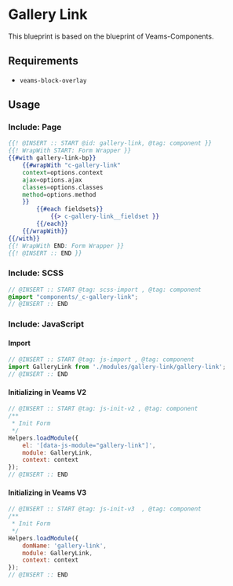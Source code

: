 # Gallery Link

This blueprint is based on the blueprint of Veams-Components.

## Requirements 
- `veams-block-overlay`

## Usage

### Include: Page

``` hbs
{{! @INSERT :: START @id: gallery-link, @tag: component }}
{{! WrapWith START: Form Wrapper }}
{{#with gallery-link-bp}}
	{{#wrapWith "c-gallery-link"
	context=options.context
	ajax=options.ajax
	classes=options.classes
	method=options.method
	}}
		{{#each fieldsets}}
			{{> c-gallery-link__fieldset }}
		{{/each}}
	{{/wrapWith}}
{{/with}}
{{! WrapWith END: Form Wrapper }}
{{! @INSERT :: END }}
```

### Include: SCSS

``` scss
// @INSERT :: START @tag: scss-import , @tag: component
@import "components/_c-gallery-link";
// @INSERT :: END
```

### Include: JavaScript

#### Import
``` js
// @INSERT :: START @tag: js-import , @tag: component
import GalleryLink from './modules/gallery-link/gallery-link';
// @INSERT :: END
```

#### Initializing in Veams V2
``` js
// @INSERT :: START @tag: js-init-v2 , @tag: component
/**
 * Init Form
 */
Helpers.loadModule({
	el: '[data-js-module="gallery-link"]',
	module: GalleryLink,
	context: context
});
// @INSERT :: END
```

#### Initializing in Veams V3
``` js
// @INSERT :: START @tag: js-init-v3  , @tag: component
/**
 * Init Form
 */
Helpers.loadModule({
	domName: 'gallery-link',
	module: GalleryLink,
	context: context
});
// @INSERT :: END
```
